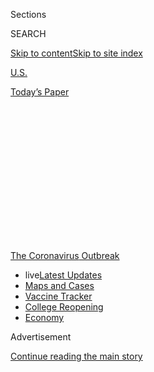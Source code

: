 <div id="app">

<div>

<div>

<div>

<div class="NYTAppHideMasthead css-1q2w90k e1suatyy0">

<div class="section css-ui9rw0 e1suatyy2">

<div class="css-eph4ug er09x8g0">

<div class="css-6n7j50">

</div>

<span class="css-1dv1kvn">Sections</span>

<div class="css-10488qs">

<span class="css-1dv1kvn">SEARCH</span>

</div>

[Skip to content](#site-content)[Skip to site
index](#site-index)

</div>

<div id="masthead-section-label" class="css-1wr3we4 eaxe0e00">

[U.S.](https://www.nytimes3xbfgragh.onion/section/us)

</div>

<div class="css-10698na e1huz5gh0">

</div>

</div>

<div id="masthead-bar-one" class="section hasLinks css-15hmgas e1csuq9d3">

<div class="css-uqyvli e1csuq9d0">

</div>

<div class="css-1uqjmks e1csuq9d1">

</div>

<div class="css-9e9ivx">

[](https://myaccount.nytimes3xbfgragh.onion/auth/login?response_type=cookie&client_id=vi)

</div>

<div class="css-1bvtpon e1csuq9d2">

[Today’s
Paper](https://www.nytimes3xbfgragh.onion/section/todayspaper)

</div>

</div>

</div>

</div>

<div data-aria-hidden="false">

<div id="site-content" data-role="main">

<div>

<div class="css-1aor85t" style="opacity:0.000000001;z-index:-1;visibility:hidden">

<div class="css-1hqnpie">

<div class="css-epjblv">

<span class="css-17xtcya">[U.S.](/section/us)</span><span class="css-x15j1o">|</span><span class="css-fwqvlz">When
Is California
Reopening?</span>

</div>

<div class="css-k008qs">

<div class="css-1iwv8en">

<span class="css-18z7m18"></span>

<div>

</div>

</div>

<span class="css-1n6z4y">https://nyti.ms/2XaVBOu</span>

<div class="css-1705lsu">

<div class="css-4xjgmj">

<div class="css-4skfbu" data-role="toolbar" data-aria-label="Social Media Share buttons, Save button, and Comments Panel with current comment count" data-testid="share-tools">

  - 
  - 
  - 
  - 
    
    <div class="css-6n7j50">
    
    </div>

  - 

</div>

</div>

</div>

</div>

</div>

</div>

<div id="NYT_TOP_BANNER_REGION" class="css-13pd83m">

<div>

<div id="styln-prism-menu-1592847958612" class="section interactive-content interactive-size-medium css-1edisqu">

<div class="css-17ih8de interactive-body">

<div id="scroll-container" class="css-1gj85ro">

[<span class="styln-title-wrap"><span class="css-1pje3qr">The
Coronavirus</span><span class="css-1pje3qr">
Outbreak</span></span>](https://www.nytimes3xbfgragh.onion/news-event/coronavirus?action=click&pgtype=Article&state=default&region=TOP_BANNER&context=storylines_menu)

  - <span class="css-kqxiym" data-emphasize="true">live</span>[Latest
    Updates](https://www.nytimes3xbfgragh.onion/2020/08/04/world/coronavirus-cases.html?action=click&pgtype=Article&state=default&region=TOP_BANNER&context=storylines_menu)
  - [Maps and
    Cases](https://www.nytimes3xbfgragh.onion/interactive/2020/us/coronavirus-us-cases.html?action=click&pgtype=Article&state=default&region=TOP_BANNER&context=storylines_menu)
  - [Vaccine
    Tracker](https://www.nytimes3xbfgragh.onion/interactive/2020/science/coronavirus-vaccine-tracker.html?action=click&pgtype=Article&state=default&region=TOP_BANNER&context=storylines_menu)
  - [College
    Reopening](https://www.nytimes3xbfgragh.onion/2020/08/02/us/covid-college-reopening.html?action=click&pgtype=Article&state=default&region=TOP_BANNER&context=storylines_menu)
  - [Economy](https://www.nytimes3xbfgragh.onion/live/2020/08/04/business/stock-market-today-coronavirus?action=click&pgtype=Article&state=default&region=TOP_BANNER&context=storylines_menu)

</div>

</div>

</div>

</div>

</div>

<div id="top-wrapper" class="css-1sy8kpn">

<div id="top-slug" class="css-l9onyx">

Advertisement

</div>

[Continue reading the main
story](#after-top)

<div class="ad top-wrapper" style="text-align:center;height:100%;display:block;min-height:250px">

<div id="top" class="place-ad" data-position="top" data-size-key="top">

</div>

</div>

<div id="after-top">

</div>

</div>

<div>

<div id="sponsor-wrapper" class="css-1hyfx7x">

<div id="sponsor-slug" class="css-19vbshk">

Supported by

</div>

[Continue reading the main
story](#after-sponsor)

<div id="sponsor" class="ad sponsor-wrapper" style="text-align:center;height:100%;display:block">

</div>

<div id="after-sponsor">

</div>

</div>

<div class="css-186x18t">

</div>

<div class="css-1vkm6nb ehdk2mb0">

# When Is California Reopening?

</div>

Here’s what you need to know about the state’s plan to reopen for
business during the coronavirus pandemic.

<div class="css-79elbk" data-testid="photoviewer-wrapper">

<div class="css-z3e15g" data-testid="photoviewer-wrapper-hidden">

</div>

<div class="css-1a48zt4 ehw59r15" data-testid="photoviewer-children">

![<span class="css-16f3y1r e13ogyst0" data-aria-hidden="true">Venice
Beach on May
17.</span><span class="css-cnj6d5 e1z0qqy90" itemprop="copyrightHolder"><span class="css-1ly73wi e1tej78p0">Credit...</span><span><span>Ryan
Young for The New York
Times</span></span></span>](https://static01.graylady3jvrrxbe.onion/images/2020/05/19/us/california-reopening-explainer-1/merlin_172628508_63bcdc96-b607-4c75-a6fa-2fa8963d4841-articleLarge.jpg?quality=75&auto=webp&disable=upscale)

</div>

</div>

<div class="css-18e8msd">

<div class="css-vp77d3 epjyd6m0">

<div class="css-1baulvz">

By <span class="css-1baulvz last-byline" itemprop="name">Sona
Patel</span>

</div>

</div>

  - July 24,
    2020

  - 
    
    <div class="css-4xjgmj">
    
    <div class="css-pvvomx" data-role="toolbar" data-aria-label="Social Media Share buttons, Save button, and Comments Panel with current comment count" data-testid="share-tools">
    
      - 
      - 
      - 
      - 
        
        <div class="css-6n7j50">
        
        </div>
    
      - 
    
    </div>
    
    </div>

</div>

</div>

<div class="section meteredContent css-1r7ky0e" name="articleBody" itemprop="articleBody">

<div class="css-1fanzo5 StoryBodyCompanionColumn">

<div class="css-53u6y8">

California was [the first
state](https://www.nytimes3xbfgragh.onion/interactive/2020/us/states-reopen-map-coronavirus.html?action=click&pgtype=Article&state=default&module=styln-coronavirus&variant=show&region=TOP_BANNER&context=storylines_menu)
to [order all residents to stay
home](https://www.nytimes3xbfgragh.onion/2020/03/16/us/california-newsom-bars-home-isolation.html)
to slow the spread of the coronavirus. On May 18, Gov. Gavin Newsom
announced that state health officials would [relax their
criteria](https://www.sfchronicle.com/politics/article/Gov-Gavin-Newsom-eases-reopening-requirements-15278477.php)
for counties that wanted to reopen their economies faster, provided that
they [met public health
guidelines](https://www.nytimes3xbfgragh.onion/2020/05/19/us/california-reopening.html).

With cases surging, Mr. Newsom announced one of the most sweeping
[rollbacks of any state’s reopening
plans](https://twitter.com/GavinNewsom/status/1282752861835649024?s=20),
closing indoor operations statewide for restaurants, wineries, movie
theaters, and requiring card rooms and bars to close all operations,
effective July 13.

And in at least 30 of the hardest hit counties, some businesses will be
forced to close indoor operations.

Things are changing quickly.

</div>

</div>

<div class="css-19qgada">

### Here’s what you need to know:

  - [Which California counties are reopening?](#link-62d4b749)
  - [When can California gyms reopen?](#link-6647996c)
  - [What are the phases for reopening?](#link-6a93b96c)
  - [When will California’s beaches reopen?](#link-5261ebea)
  - [When can California nail salons reopen?](#link-545ba980)
  - [When can California churches reopen?](#link-46722957)
  - [When will California’s hair salons reopen?](#link-d8be7ad)
  - [When will California casinos reopen?](#link-7ecf25e0)
  - [Will California colleges reopen in fall 2020?](#link-5ee6204a)

</div>

<div class="css-1fanzo5 StoryBodyCompanionColumn">

<div class="css-53u6y8">

## Which California counties are reopening?

Each county will have to file documentation showing that it qualifies
for a variance from the statewide order, including by instituting
sufficient testing for communities and by proving that hospitals can
accommodate a 35 percent increase in Covid-19 cases.

On July 13, Mr. Newsom ordered indoor operations for fitness centers,
places of worship, noncritical offices, hair salons and barbershops, and
malls to close in 36 of the state’s hardest-hit counties, including Los
Angeles, Orange and San Diego.

A list of all 36 counties [can be found
here](https://covid19.ca.gov/roadmap-counties/).

*\[See our* [*map of coronavirus
cases*](https://www.nytimes3xbfgragh.onion/interactive/2020/us/california-coronavirus-cases.html)
*in California by
county.\]*

<div id="NYT_MAIN_CONTENT_1_REGION" class="css-9tf9ac">

<div>

<div id="styln-covid-updates-world" class="section interactive-content interactive-size-medium css-1ftcdic">

<div class="css-17ih8de interactive-body">

<div id="styln-briefing-block" data-asset-id="QXJ0aWNsZTpueXQ6Ly9hcnRpY2xlLzNhNGMwYWI5LWIwY2QtNWQwOS1hZTgwLTdjMGU3ZTA1OWQ2OA==">

<div class="briefing-block-header-section">

# [Latest Updates: Global Coronavirus Outbreak](https://www.nytimes3xbfgragh.onion/2020/08/04/world/coronavirus-cases.html?action=click&pgtype=Article&state=default&region=MAIN_CONTENT_1&context=storylines_live_updates)

<div class="briefing-block-ts">

Updated 2020-08-04T22:07:26.192Z

</div>

</div>

  - [As talks drag on, McConnell signals openness to jobless aid
    extension that Republicans have
    opposed.](https://www.nytimes3xbfgragh.onion/2020/08/04/world/coronavirus-cases.html?action=click&pgtype=Article&state=default&region=MAIN_CONTENT_1&context=storylines_live_updates#link-2daa96b5)
  - [Novavax sees encouraging results from two studies of its
    experimental
    vaccine.](https://www.nytimes3xbfgragh.onion/2020/08/04/world/coronavirus-cases.html?action=click&pgtype=Article&state=default&region=MAIN_CONTENT_1&context=storylines_live_updates#link-1228a480)
  - [Public and private schools in Maryland and elsewhere are divided
    over in-person
    instruction.](https://www.nytimes3xbfgragh.onion/2020/08/04/world/coronavirus-cases.html?action=click&pgtype=Article&state=default&region=MAIN_CONTENT_1&context=storylines_live_updates#link-4825b93)

<div class="briefing-block-footer">

<div class="briefing-block-footer-meta">

[See more
updates](https://www.nytimes3xbfgragh.onion/2020/08/04/world/coronavirus-cases.html?action=click&pgtype=Article&state=default&region=MAIN_CONTENT_1&context=storylines_live_updates)

</div>

<div class="briefing-block-briefinglinks">

<span>More live coverage:</span>
[Markets](https://www.nytimes3xbfgragh.onion/live/2020/08/04/business/stock-market-today-coronavirus?action=click&pgtype=Article&state=default&region=MAIN_CONTENT_1&context=storylines_live_updates)

</div>

</div>

</div>

</div>

</div>

</div>

</div>

## When can California gyms reopen?

State officials had directed local officials to decide [when the time
was right to reopen
gyms](http://www.oesnews.com/california-public-health-officials-provide-covid-19-update/).
The state had also released [guidelines for
reopening](https://files.covid19.ca.gov/pdf/guidance-fitness.pdf).
However on July 13, Mr. Newsom ordered fitness centers in 30 counties to
close indoor operations.

## What are the phases for reopening?

In April, state leaders unveiled a timeline for how California plans to
reopen schools, businesses and public spaces. The framework, which
consists of four phases, lays out how the state will inch toward those
goals. Counties that were approved for a variance from the statewide
order can [move further into
Stage 3](https://www.cdph.ca.gov/Programs/CID/DCDC/Pages/COVID-19/County_Variance_Attestation_Form.aspx),
including opening hair salons, casinos and gyms, with strict
modifications.

  - **Stage 1,** which the state has passed, means government and
    private organizations are working to make it consistently safer for
    essential workers, like grocery employees or nurses. Those workers
    need more protective equipment and a more robust testing and tracing
    system.

<!-- end list -->

  - **Stage 2,** which California entered in early May, is when some
    lower-risk businesses and public spaces can reopen, with strict
    modifications that allow for social distancing.

<!-- end list -->

  - **Stage 3** will be when higher-risk businesses may reopen, with
    modifications.

<!-- end list -->

  - **Stage 4** will be the end of the state’s stay-at-home order.

[Read
more](https://www.nytimes3xbfgragh.onion/2020/04/29/us/california-reopen-coronavirus.html)
about each phase, including what will remain closed.*\[Sign up for our*
[*California Today
newsletter*](https://www.nytimes3xbfgragh.onion/newsletters/california-today)*,
for top news and features from across one of America’s largest and most
dynamic states.\]*

</div>

</div>

<div class="css-1fanzo5 StoryBodyCompanionColumn">

<div class="css-53u6y8">

## When will California’s beaches reopen?

In L.A. County, where the outbreak has been among the most severe in the
state, the public health department announced the closure of all “public
beaches, piers, public beach parking lots, beach bike paths that
traverse that sanded portion of the beach, and beach access points.”

Currently, [beaches in 11
counties](https://www.latimes.com/projects/california-coronavirus-cases-tracking-outbreak/beach-closures/)
are open for some activities. There are four counties whose beaches are
fully open.

Pismo Beach, on the Central Coast, is open,
[except](http://pismobeach.org/938/CovidResponse) for the Pier.

*\[Read more:* [*All 50 states are now reopening. But at what
cost?*](https://www.nytimes3xbfgragh.onion/2020/05/20/us/coronavirus-reopening-50-states.html)*\]*

## When can California nail salons reopen?

Nail salons got the go-ahead from Mr. Newsom to reopen on June 19 under
[strict
guidelines](https://covid19.ca.gov/pdf/expanded-personal-services.pdf).
The guidance also applied to other personal care services including
aesthetician, skin care and cosmetology services. On July 13, he ordered
businesses that offer personal care services, including nail salons, to
close in 30 of the hardest-hit counties.

## When can California churches reopen?

The state [released new guidelines for how houses of worship could begin
to reopen](https://covid19.ca.gov/pdf/guidance-places-of-worship.pdf).
Houses of worship must get the approval of their county public health
department [to
reopen](https://www.nytimes3xbfgragh.onion/2020/05/25/world/coronavirus-news-cases-deaths.html#link-8d1a66e),
and then limit attendance to 25 percent of their building capacity, or a
maximum of 100 attendees, whichever is lower. On July 13, Mr. Newsom
ordered places of worship in 30 counties to close indoor operations.

## When will California’s hair salons reopen?

Mr. Newsom released safety rules that he said would allow hair salons
and barbershops in most of the state to reopen while mitigating the
spread of coronavirus. The new rules direct hair cutters and customers
to wear face masks, [among other
precautions](https://covid19.ca.gov/pdf/guidance-hair-salons.pdf). On
July 13, Mr. Newsom ordered hair salons and barbershops in 30 counties
to close all indoor operations.

## When will California casinos reopen?

Some Native American tribal casinos have forged ahead with reopening,
including three in San Diego County.

</div>

</div>

<div class="css-1fanzo5 StoryBodyCompanionColumn">

<div class="css-53u6y8">

On May 15, Mr. Newsom
[urged](https://www.latimes.com/california/story/2020-05-15/california-tribal-casinos-urged-by-newsom-to-remain-closed-with-current-coronavirus-fears)
a group of tribal leaders in the state to reconsider reopening their
casinos in the coming
days.

<div id="NYT_MAIN_CONTENT_3_REGION" class="css-9tf9ac">

<div>

<div id="styln-prism-freeform-1594220623585" class="section interactive-content interactive-size-medium css-1ftcdic">

<div class="css-17ih8de interactive-body">

<div id="prism-freeform-block-85410" class="css-19mumt8" data-role="complementary" data-storyline="The Coronavirus Outbreak" data-truncated="true" tabindex="0">

<div class="css-a8d9oz">

<div class="css-eb027h">

[](https://www.nytimes3xbfgragh.onion/news-event/coronavirus?action=click&pgtype=Article&state=default&region=MAIN_CONTENT_3&context=storylines_faq)

### The Coronavirus Outbreak ›

#### Frequently Asked Questions

Updated August 4, 2020

  - #### I have antibodies. Am I now immune?
    
      - As of right now,[that seems likely, for at least several
        months.](https://www.nytimes3xbfgragh.onion/2020/07/22/health/covid-antibodies-herd-immunity.html?action=click&pgtype=Article&state=default&region=MAIN_CONTENT_3&context=storylines_faq)
        There have been frightening accounts of people suffering what
        seems to be a second bout of Covid-19. But experts say these
        patients may have a drawn-out course of infection, with the
        virus taking a slow toll weeks to months after initial exposure.
        People infected with the coronavirus typically
        [produce](https://www.nature.com/articles/s41586-020-2456-9)
        immune molecules called antibodies, which are [protective
        proteins made in response to an
        infection](https://www.nytimes3xbfgragh.onion/2020/05/07/health/coronavirus-antibody-prevalence.html?action=click&pgtype=Article&state=default&region=MAIN_CONTENT_3&context=storylines_faq)[.
        These antibodies
        may](https://www.nytimes3xbfgragh.onion/2020/05/07/health/coronavirus-antibody-prevalence.html?action=click&pgtype=Article&state=default&region=MAIN_CONTENT_3&context=storylines_faq)
        last in the body [only two to three
        months](https://www.nature.com/articles/s41591-020-0965-6),
        which may seem worrisome, but that’s perfectly normal after an
        acute infection subsides, said Dr. Michael Mina, an immunologist
        at Harvard University. It may be possible to get the coronavirus
        again, but it’s highly unlikely that it would be possible in a
        short window of time from initial infection or make people
        sicker the second time.

  - #### I’m a small-business owner. Can I get relief?
    
      - The [stimulus bills enacted in
        March](https://www.nytimes3xbfgragh.onion/article/small-business-loans-stimulus-grants-freelancers-coronavirus.html?action=click&pgtype=Article&state=default&region=MAIN_CONTENT_3&context=storylines_faq)
        offer help for the millions of American small businesses. Those
        eligible for aid are businesses and nonprofit organizations with
        fewer than 500 workers, including sole proprietorships,
        independent contractors and freelancers. Some larger companies
        in some industries are also eligible. The help being offered,
        which is being managed by the Small Business Administration,
        includes the Paycheck Protection Program and the Economic Injury
        Disaster Loan program. But lots of folks have [not yet seen
        payouts.](https://www.nytimes3xbfgragh.onion/interactive/2020/05/07/business/small-business-loans-coronavirus.html?action=click&pgtype=Article&state=default&region=MAIN_CONTENT_3&context=storylines_faq)
        Even those who have received help are confused: The rules are
        draconian, and some are stuck sitting on [money they don’t know
        how to
        use.](https://www.nytimes3xbfgragh.onion/2020/05/02/business/economy/loans-coronavirus-small-business.html?action=click&pgtype=Article&state=default&region=MAIN_CONTENT_3&context=storylines_faq)
        Many small-business owners are getting less than they expected
        or [not hearing anything at
        all.](https://www.nytimes3xbfgragh.onion/2020/06/10/business/Small-business-loans-ppp.html?action=click&pgtype=Article&state=default&region=MAIN_CONTENT_3&context=storylines_faq)

  - #### What are my rights if I am worried about going back to work?
    
      - Employers have to provide [a safe
        workplace](https://www.osha.gov/SLTC/covid-19/standards.html)
        with policies that protect everyone equally. [And if one of your
        co-workers tests positive for the coronavirus, the
        C.D.C.](https://www.nytimes3xbfgragh.onion/article/coronavirus-money-unemployment.html?action=click&pgtype=Article&state=default&region=MAIN_CONTENT_3&context=storylines_faq)
        has said that [employers should tell their
        employees](https://www.cdc.gov/coronavirus/2019-ncov/community/guidance-business-response.html)
        -- without giving you the sick employee’s name -- that they may
        have been exposed to the virus.

  - #### Should I refinance my mortgage?
    
      - [It could be a good
        idea,](https://www.nytimes3xbfgragh.onion/article/coronavirus-money-unemployment.html?action=click&pgtype=Article&state=default&region=MAIN_CONTENT_3&context=storylines_faq)
        because mortgage rates have [never been
        lower.](https://www.nytimes3xbfgragh.onion/2020/07/16/business/mortgage-rates-below-3-percent.html?action=click&pgtype=Article&state=default&region=MAIN_CONTENT_3&context=storylines_faq)
        Refinancing requests have pushed mortgage applications to some
        of the highest levels since 2008, so be prepared to get in line.
        But defaults are also up, so if you’re thinking about buying a
        home, be aware that some lenders have tightened their standards.

  - #### What is school going to look like in September?
    
      - It is unlikely that many schools will return to a normal
        schedule this fall, requiring the grind of [online
        learning](https://www.nytimes3xbfgragh.onion/2020/06/05/us/coronavirus-education-lost-learning.html?action=click&pgtype=Article&state=default&region=MAIN_CONTENT_3&context=storylines_faq),
        [makeshift child
        care](https://www.nytimes3xbfgragh.onion/2020/05/29/us/coronavirus-child-care-centers.html?action=click&pgtype=Article&state=default&region=MAIN_CONTENT_3&context=storylines_faq)
        and [stunted
        workdays](https://www.nytimes3xbfgragh.onion/2020/06/03/business/economy/coronavirus-working-women.html?action=click&pgtype=Article&state=default&region=MAIN_CONTENT_3&context=storylines_faq)
        to continue. California’s two largest public school districts —
        Los Angeles and San Diego — said on July 13, that [instruction
        will be remote-only in the
        fall](https://www.nytimes3xbfgragh.onion/2020/07/13/us/lausd-san-diego-school-reopening.html?action=click&pgtype=Article&state=default&region=MAIN_CONTENT_3&context=storylines_faq),
        citing concerns that surging coronavirus infections in their
        areas pose too dire a risk for students and teachers. Together,
        the two districts enroll some 825,000 students. They are the
        largest in the country so far to abandon plans for even a
        partial physical return to classrooms when they reopen in
        August. For other districts, the solution won’t be an
        all-or-nothing approach. [Many
        systems](https://bioethics.jhu.edu/research-and-outreach/projects/eschool-initiative/school-policy-tracker/),
        including the nation’s largest, New York City, are devising
        [hybrid
        plans](https://www.nytimes3xbfgragh.onion/2020/06/26/us/coronavirus-schools-reopen-fall.html?action=click&pgtype=Article&state=default&region=MAIN_CONTENT_3&context=storylines_faq)
        that involve spending some days in classrooms and other days
        online. There’s no national policy on this yet, so check with
        your municipal school system regularly to see what is happening
        in your
community.

<div id="styln-survey-component-85410" class="styln-survey-component" data-surveyname="faq" data-surveystoryline="coronavirus">

</div>

</div>

<div class="css-6mllg9">

</div>

<div class="css-pmm6ed">

<span class="css-5gimkt"></span>

</div>

</div>

</div>

</div>

</div>

</div>

</div>

“I understand that some tribal governments are planning on reopening
casinos on their lands,” Mr. Newsom wrote. “This deeply concerns me, and
I urge tribal governments to reconsider and instead make those
determinations based on how they align with the current local public
health conditions and the statewide stage of reopening.”

One of the state’s largest tribal casinos, [Viejas Casino &
Resort](https://viejas.com/), reopened with stricter cleaning
procedures. [Sycuan](https://www.sycuan.com/about-us/covid-19-updates/)
announced a Phase 1 reopening for May 20, with limited capacity and
select gaming machines, and [Valley View Casino &
Hotel](https://www.valleyviewcasino.com/) opened its doors on May 22.

Pechanga Resort Casino, one of the largest casinos in America, [reopened
June 1](https://www.pechanga.com/).

Casinos that recently opened: Thunder Valley Casino Resort in Placer
County; Cache Creek Casino in Yolo County; Tachi Palace Casino Resort in
Kings County and Morongo Casino Resort in Riverside County; San Manuel
Casino in San Bernardino County.

Tribes are sovereign authorities and [not subject to state and local
restrictions](https://www.nytimes3xbfgragh.onion/2020/05/28/us/california-virus-casinos.html)
on operations during the pandemic.

On July 13, Mr. Newsom ordered all card rooms in the state to close
indoor operations.

## Will California colleges reopen in fall 2020?

California State University, the country’s largest four-year public
university system,
[said](https://www.nytimes3xbfgragh.onion/2020/05/12/us/cal-state-online-classes.html)
that in-person classes at its 23 campuses would be scrapped for the fall
semester, with instruction taking place almost entirely online.

Individual campsues in the state’s other four-year university system,
the University of California, with nearly 300,000 students on 10
campuses, have started announcing plans for fall. U.C. Berkeley
announced on July 21 that it will [begin the fall
semester](https://news.berkeley.edu/2020/07/21/uc-berkeley-to-begin-fall-semester-with-remote-instruction/)
with fully remote instruction. [Plans for other
campuses](https://www.universityofcalifornia.edu/coronavirus) can be
found on the University's website.

</div>

</div>

<div class="css-1fanzo5 StoryBodyCompanionColumn">

<div class="css-53u6y8">

The Chronicle of Higher Education is tracking individual colleges’ plans
for the fall. You can search for individual plans
[here](https://www.chronicle.com/article/Here-s-a-List-of-Colleges-/248626).

## What are the C.D.C.’s guidelines for reopening?

The Centers for Disease Control and Prevention released more detailed
guidance for schools, businesses, transit systems and other industries
hoping to reopen safely amid the pandemic after [fear that the White
House had shelved the
guidelines](https://www.nytimes3xbfgragh.onion/2020/05/07/us/politics/trump-cdc.html).

[The 60-page
document](https://www.cdc.gov/coronavirus/2019-ncov/downloads/php/CDC-Activities-Initiatives-for-COVID-19-Response.pdf),
which a C.D.C. spokesman said was uploaded over the weekend, adds great
detail to [six charts that the C.D.C. had released last
week](https://www.nytimes3xbfgragh.onion/2020/05/15/us/cdc-coronavirus-checklists-decision-trees.html).

</div>

</div>

</div>

<div>

</div>

<div>

</div>

<div>

</div>

<div>

<div id="bottom-wrapper" class="css-1ede5it">

<div id="bottom-slug" class="css-l9onyx">

Advertisement

</div>

[Continue reading the main
story](#after-bottom)

<div id="bottom" class="ad bottom-wrapper" style="text-align:center;height:100%;display:block;min-height:90px">

</div>

<div id="after-bottom">

</div>

</div>

</div>

</div>

</div>

## Site Index

<div>

</div>

## Site Information Navigation

  - [© <span>2020</span> <span>The New York Times
    Company</span>](https://help.nytimes3xbfgragh.onion/hc/en-us/articles/115014792127-Copyright-notice)

<!-- end list -->

  - [NYTCo](https://www.nytco.com/)
  - [Contact
    Us](https://help.nytimes3xbfgragh.onion/hc/en-us/articles/115015385887-Contact-Us)
  - [Work with us](https://www.nytco.com/careers/)
  - [Advertise](https://nytmediakit.com/)
  - [T Brand Studio](http://www.tbrandstudio.com/)
  - [Your Ad
    Choices](https://www.nytimes3xbfgragh.onion/privacy/cookie-policy#how-do-i-manage-trackers)
  - [Privacy](https://www.nytimes3xbfgragh.onion/privacy)
  - [Terms of
    Service](https://help.nytimes3xbfgragh.onion/hc/en-us/articles/115014893428-Terms-of-service)
  - [Terms of
    Sale](https://help.nytimes3xbfgragh.onion/hc/en-us/articles/115014893968-Terms-of-sale)
  - [Site
    Map](https://spiderbites.nytimes3xbfgragh.onion)
  - [Help](https://help.nytimes3xbfgragh.onion/hc/en-us)
  - [Subscriptions](https://www.nytimes3xbfgragh.onion/subscription?campaignId=37WXW)

</div>

</div>

</div>

</div>
